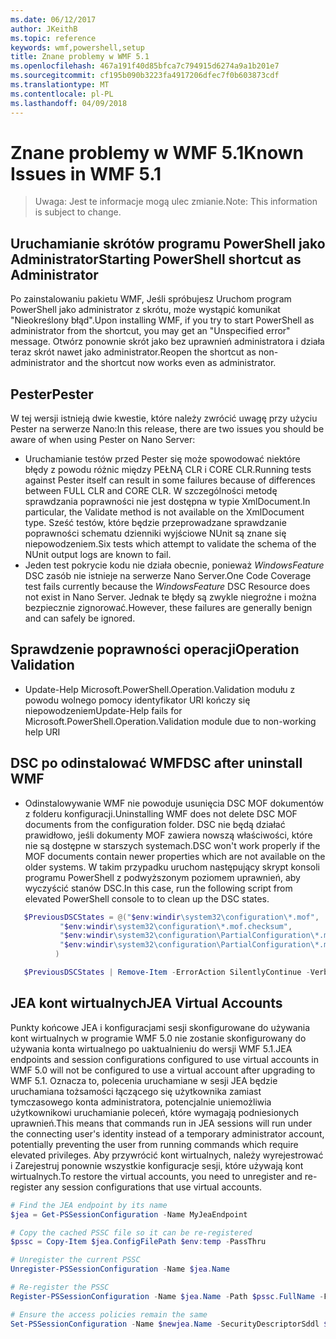 ```yaml
---
ms.date: 06/12/2017
author: JKeithB
ms.topic: reference
keywords: wmf,powershell,setup
title: Znane problemy w WMF 5.1
ms.openlocfilehash: 467a191f40d85bfca7c794915d6274a9a1b201e7
ms.sourcegitcommit: cf195b090b3223fa4917206dfec7f0b603873cdf
ms.translationtype: MT
ms.contentlocale: pl-PL
ms.lasthandoff: 04/09/2018
---
```

# <a name="known-issues-in-wmf-51"></a><span data-ttu-id="a064b-103">Znane problemy w WMF 5.1</span><span class="sxs-lookup"><span data-stu-id="a064b-103">Known Issues in WMF 5.1</span></span> #

> <span data-ttu-id="a064b-104">Uwaga: Jest te informacje mogą ulec zmianie.</span><span class="sxs-lookup"><span data-stu-id="a064b-104">Note: This information is subject to change.</span></span>

## <a name="starting-powershell-shortcut-as-administrator"></a><span data-ttu-id="a064b-105">Uruchamianie skrótów programu PowerShell jako Administrator</span><span class="sxs-lookup"><span data-stu-id="a064b-105">Starting PowerShell shortcut as Administrator</span></span>
<span data-ttu-id="a064b-106">Po zainstalowaniu pakietu WMF, Jeśli spróbujesz Uruchom program PowerShell jako administrator z skrótu, może wystąpić komunikat "Nieokreślony błąd".</span><span class="sxs-lookup"><span data-stu-id="a064b-106">Upon installing WMF, if you try to start PowerShell as administrator from the shortcut, you may get an "Unspecified error" message.</span></span>
<span data-ttu-id="a064b-107">Otwórz ponownie skrót jako bez uprawnień administratora i działa teraz skrót nawet jako administrator.</span><span class="sxs-lookup"><span data-stu-id="a064b-107">Reopen the shortcut as non-administrator and the shortcut now works even as administrator.</span></span>

## <a name="pester"></a><span data-ttu-id="a064b-108">Pester</span><span class="sxs-lookup"><span data-stu-id="a064b-108">Pester</span></span>
<span data-ttu-id="a064b-109">W tej wersji istnieją dwie kwestie, które należy zwrócić uwagę przy użyciu Pester na serwerze Nano:</span><span class="sxs-lookup"><span data-stu-id="a064b-109">In this release, there are two issues you should be aware of when using Pester on Nano Server:</span></span>

* <span data-ttu-id="a064b-110">Uruchamianie testów przed Pester się może spowodować niektóre błędy z powodu różnic między PEŁNĄ CLR i CORE CLR.</span><span class="sxs-lookup"><span data-stu-id="a064b-110">Running tests against Pester itself can result in some failures because of differences between FULL CLR and CORE CLR.</span></span> <span data-ttu-id="a064b-111">W szczególności metodę sprawdzania poprawności nie jest dostępna w typie XmlDocument.</span><span class="sxs-lookup"><span data-stu-id="a064b-111">In particular, the Validate method is not available on the XmlDocument type.</span></span> <span data-ttu-id="a064b-112">Sześć testów, które będzie przeprowadzane sprawdzanie poprawności schematu dzienniki wyjściowe NUnit są znane się niepowodzeniem.</span><span class="sxs-lookup"><span data-stu-id="a064b-112">Six tests which attempt to validate the schema of the NUnit output logs are known to fail.</span></span>
* <span data-ttu-id="a064b-113">Jeden test pokrycie kodu nie działa obecnie, ponieważ *WindowsFeature* DSC zasób nie istnieje na serwerze Nano Server.</span><span class="sxs-lookup"><span data-stu-id="a064b-113">One Code Coverage test fails currently because the *WindowsFeature* DSC Resource does not exist in Nano Server.</span></span> <span data-ttu-id="a064b-114">Jednak te błędy są zwykle niegroźne i można bezpiecznie zignorować.</span><span class="sxs-lookup"><span data-stu-id="a064b-114">However, these failures are generally benign and can safely be ignored.</span></span>

## <a name="operation-validation"></a><span data-ttu-id="a064b-115">Sprawdzenie poprawności operacji</span><span class="sxs-lookup"><span data-stu-id="a064b-115">Operation Validation</span></span>

* <span data-ttu-id="a064b-116">Update-Help Microsoft.PowerShell.Operation.Validation modułu z powodu wolnego pomocy identyfikator URI kończy się niepowodzeniem</span><span class="sxs-lookup"><span data-stu-id="a064b-116">Update-Help fails for Microsoft.PowerShell.Operation.Validation module due to non-working help URI</span></span>

## <a name="dsc-after-uninstall-wmf"></a><span data-ttu-id="a064b-117">DSC po odinstalować WMF</span><span class="sxs-lookup"><span data-stu-id="a064b-117">DSC after uninstall WMF</span></span>
* <span data-ttu-id="a064b-118">Odinstalowywanie WMF nie powoduje usunięcia DSC MOF dokumentów z folderu konfiguracji.</span><span class="sxs-lookup"><span data-stu-id="a064b-118">Uninstalling WMF does not delete DSC MOF documents from the configuration folder.</span></span> <span data-ttu-id="a064b-119">DSC nie będą działać prawidłowo, jeśli dokumenty MOF zawiera nowszą właściwości, które nie są dostępne w starszych systemach.</span><span class="sxs-lookup"><span data-stu-id="a064b-119">DSC won't work properly if the MOF documents contain newer properties which are not available on the older systems.</span></span> <span data-ttu-id="a064b-120">W takim przypadku uruchom następujący skrypt konsoli programu PowerShell z podwyższonym poziomem uprawnień, aby wyczyścić stanów DSC.</span><span class="sxs-lookup"><span data-stu-id="a064b-120">In this case, run the following script from elevated PowerShell console to to clean up the DSC states.</span></span>
 ```powershell
    $PreviousDSCStates = @("$env:windir\system32\configuration\*.mof",
            "$env:windir\system32\configuration\*.mof.checksum",
            "$env:windir\system32\configuration\PartialConfiguration\*.mof",
            "$env:windir\system32\configuration\PartialConfiguration\*.mof.checksum"
           )

    $PreviousDSCStates | Remove-Item -ErrorAction SilentlyContinue -Verbose
 ```

## <a name="jea-virtual-accounts"></a><span data-ttu-id="a064b-121">JEA kont wirtualnych</span><span class="sxs-lookup"><span data-stu-id="a064b-121">JEA Virtual Accounts</span></span>
<span data-ttu-id="a064b-122">Punkty końcowe JEA i konfiguracjami sesji skonfigurowane do używania kont wirtualnych w programie WMF 5.0 nie zostanie skonfigurowany do używania konta wirtualnego po uaktualnieniu do wersji WMF 5.1.</span><span class="sxs-lookup"><span data-stu-id="a064b-122">JEA endpoints and session configurations configured to use virtual accounts in WMF 5.0 will not be configured to use a virtual account after upgrading to WMF 5.1.</span></span>
<span data-ttu-id="a064b-123">Oznacza to, polecenia uruchamiane w sesji JEA będzie uruchamiana tożsamości łączącego się użytkownika zamiast tymczasowego konta administratora, potencjalnie uniemożliwia użytkownikowi uruchamianie poleceń, które wymagają podniesionych uprawnień.</span><span class="sxs-lookup"><span data-stu-id="a064b-123">This means that commands run in JEA sessions will run under the connecting user's identity instead of a temporary administrator account, potentially preventing the user from running commands which require elevated privileges.</span></span>
<span data-ttu-id="a064b-124">Aby przywrócić kont wirtualnych, należy wyrejestrować i Zarejestruj ponownie wszystkie konfiguracje sesji, które używają kont wirtualnych.</span><span class="sxs-lookup"><span data-stu-id="a064b-124">To restore the virtual accounts, you need to unregister and re-register any session configurations that use virtual accounts.</span></span>

```powershell
# Find the JEA endpoint by its name
$jea = Get-PSSessionConfiguration -Name MyJeaEndpoint

# Copy the cached PSSC file so it can be re-registered
$pssc = Copy-Item $jea.ConfigFilePath $env:temp -PassThru

# Unregister the current PSSC
Unregister-PSSessionConfiguration -Name $jea.Name

# Re-register the PSSC
Register-PSSessionConfiguration -Name $jea.Name -Path $pssc.FullName -Force

# Ensure the access policies remain the same
Set-PSSessionConfiguration -Name $newjea.Name -SecurityDescriptorSddl $jea.SecurityDescriptorSddl
```